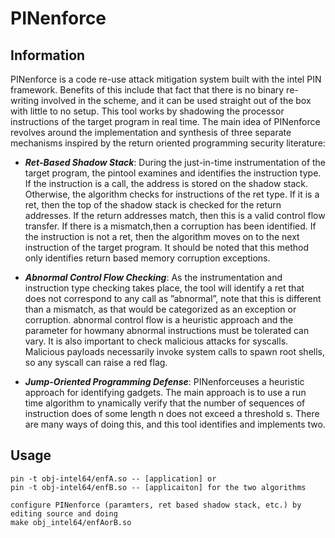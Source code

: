 # PINenforce

Information
-----------

PINenforce is a code re-use attack mitigation system built with the intel PIN framework. Benefits of this include that fact that there is no binary re-writing involved in the scheme, and it can be used straight out of the box with little to no setup. This tool works by shadowing the processor instructions of the target program in real time. The main idea of PINenforce revolves around the implementation and synthesis of three separate mechanisms inspired by the return oriented programming security literature:

  * _**Ret-Based  Shadow  Stack**_:  During  the  just-in-time instrumentation  of  the  target  program,  the  pintool examines  and  identifies  the  instruction  type.  If  the instruction  is  a  call,  the  address  is  stored  on  the shadow  stack.  Otherwise,  the  algorithm  checks  for instructions  of  the  ret  type.  If  it  is  a  ret,  then  the top  of  the  shadow  stack  is  checked  for  the  return addresses. If the return addresses match, then this is a valid control flow transfer. If there is a mismatch,then a corruption has been identified. If the instruction is not a ret, then the algorithm moves on to the next  instruction  of  the  target  program.  It  should  be noted that this method only identifies return based memory corruption exceptions.
  
  * _**Abnormal  Control  Flow  Checking**_:  As  the  instrumentation and instruction type checking takes place, the tool will identify a ret that does not correspond to any call as ”abnormal”, note that this is different than  a  mismatch,  as  that  would  be  categorized  as an  exception  or  corruption.  abnormal  control  flow is  a  heuristic  approach  and  the  parameter  for  howmany abnormal instructions must be tolerated can vary. It is also important to check malicious attacks for syscalls.  Malicious  payloads  necessarily  invoke system calls to spawn root shells, so any syscall can raise a red flag.
  
  * _**Jump-Oriented Programming Defense**_: PINenforceuses  a  heuristic  approach  for  identifying  gadgets. The main approach is to use a run time algorithm to ynamically verify that the number of sequences of instruction does of some length n does not exceed a threshold s. There are many ways of doing this, and this tool identifies and implements two.

Usage
-----

```
pin -t obj-intel64/enfA.so -- [application] or 
pin -t obj-intel64/enfB.so -- [applicaiton] for the two algorithms

configure PINenforce (paramters, ret based shadow stack, etc.) by editing source and doing
make obj_intel64/enfAorB.so
```

